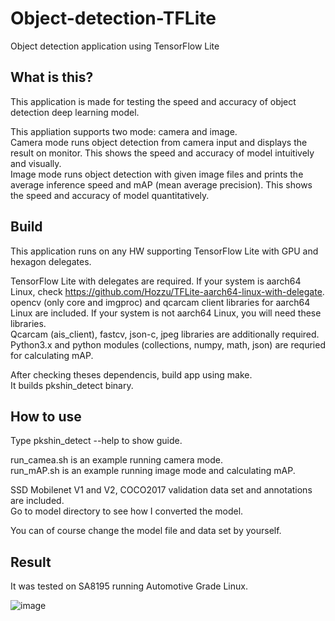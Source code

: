 # Object-detection-TFLite
Object detection application using TensorFlow Lite

## What is this?
This application is made for testing the speed and accuracy of object detection deep learning model.

This appliation supports two mode: camera and image.  
Camera mode runs object detection from camera input and displays the result on monitor. This shows the speed and accuracy of model intuitively and visually.  
Image mode runs object detection with given image files and prints the average inference speed and mAP (mean average precision). This shows the speed and accuracy of model quantitatively.  

## Build
This application runs on any HW supporting TensorFlow Lite with GPU and hexagon delegates.  

TensorFlow Lite with delegates are required. If your system is aarch64 Linux, check https://github.com/Hozzu/TFLite-aarch64-linux-with-delegate.  
opencv (only core and imgproc) and qcarcam client libraries for aarch64 Linux are included. If your system is not aarch64 Linux, you will need these libraries.  
Qcarcam (ais_client), fastcv, json-c, jpeg libraries are additionally required.  
Python3.x and python modules (collections, numpy, math, json) are requried for calculating mAP.  

After checking theses dependencis, build app using make.  
It builds pkshin_detect binary.  

## How to use

Type pkshin_detect --help to show guide.  

run_camea.sh is an example running camera mode.  
run_mAP.sh is an example running image mode and calculating mAP.  

SSD Mobilenet V1 and V2, COCO2017 validation data set and annotations are included.  
Go to model directory to see how I converted the model. 

You can of course change the model file and data set by yourself.

## Result

It was tested on SA8195 running Automotive Grade Linux.  

![image](https://user-images.githubusercontent.com/28533445/149861427-d533085a-8688-469e-b5bb-6bb9819897bd.png)

